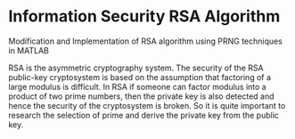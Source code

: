 # Information Security RSA Algorithm
Modification and Implementation of RSA algorithm using PRNG techniques in MATLAB

RSA is the asymmetric cryptography system. The security of the RSA public-key cryptosystem is based on the assumption that factoring of a large modulus is difficult. In RSA if someone can factor modulus into a product of two prime numbers, then the private key is also detected and hence the security of the cryptosystem is broken. So it is quite important to research the selection of prime and derive the private key from the public key.

